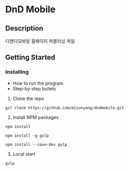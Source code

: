 # DnD Mobile

## Description

디앤디모바일 홈페이지 퍼블리싱 파일

## Getting Started

### Installing

* How to run the program
* Step-by-step bullets

1. Clone the repo
```
git clone https://github.com/misunyang/dndmobile.git
```
2. Install NPM packages
```
npm install
```
```
npm install -g gulp
```
```
npm install --save-dev gulp
```
3. Local start
```
gulp
```